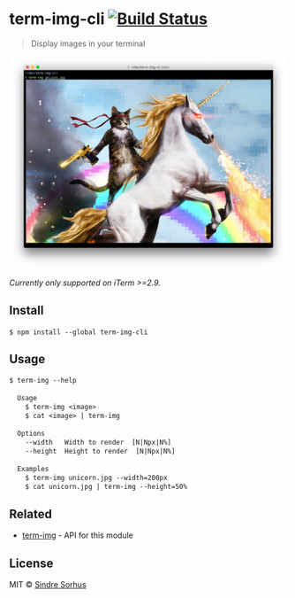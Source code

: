 # term-img-cli [![Build Status](https://travis-ci.org/sindresorhus/term-img-cli.svg?branch=master)](https://travis-ci.org/sindresorhus/term-img-cli)

> Display images in your terminal

![](screenshot.jpg)

*Currently only supported on iTerm >=2.9.*


## Install

```
$ npm install --global term-img-cli
```


## Usage

```
$ term-img --help

  Usage
    $ term-img <image>
    $ cat <image> | term-img

  Options
    --width   Width to render  [N|Npx|N%]
    --height  Height to render  [N|Npx|N%]

  Examples
    $ term-img unicorn.jpg --width=200px
    $ cat unicorn.jpg | term-img --height=50%
```


## Related

- [term-img](https://github.com/sindresorhus/term-img) - API for this module


## License

MIT © [Sindre Sorhus](https://sindresorhus.com)
